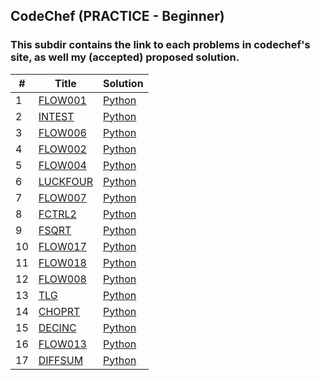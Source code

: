 ## CodeChef (PRACTICE - Beginner)

### This subdir contains the link to each problems in codechef's site, as well my (accepted) proposed solution.

| #   | Title                                                  | Solution                |
| --- | ------------------------------------------------------ | ----------------------- |
| 1   | [FLOW001](https://www.codechef.com/problems/FLOW001)   | [Python](./FLOW001.py)  |
| 2   | [INTEST](https://www.codechef.com/problems/INTEST)     | [Python](./INTEST.py)   |
| 3   | [FLOW006](https://www.codechef.com/problems/FLOW006)   | [Python](./FLOW006.py)  |
| 4   | [FLOW002](https://www.codechef.com/problems/FLOW002)   | [Python](./FLOW002.py)  |
| 5   | [FLOW004](https://www.codechef.com/problems/FLOW004)   | [Python](./FLOW004.py)  |
| 6   | [LUCKFOUR](https://www.codechef.com/problems/LUCKFOUR) | [Python](./LUCKFOUR.py) |
| 7   | [FLOW007](https://www.codechef.com/problems/FLOW007)   | [Python](./FLOW007.py)  |
| 8   | [FCTRL2](https://www.codechef.com/problems/FCTRL2)     | [Python](./FCTRL2.py)   |
| 9   | [FSQRT](https://www.codechef.com/problems/FSQRT)       | [Python](./FSQRT.py)    |
| 10  | [FLOW017](https://www.codechef.com/problems/FLOW017)   | [Python](./FLOW017.py)  |
| 11  | [FLOW018](https://www.codechef.com/problems/FLOW018)   | [Python](./FLOW018.py)  |
| 12  | [FLOW008](https://www.codechef.com/problems/FLOW008)   | [Python](./FLOW008.py)  |
| 13  | [TLG](https://www.codechef.com/problems/TLG)           | [Python](./TLG.py)      |
| 14  | [CHOPRT](https://www.codechef.com/problems/CHOPRT)     | [Python](./CHOPRT.py)   |
| 15  | [DECINC](https://www.codechef.com/problems/DECINC)     | [Python](./DECINC.py)   |
| 16  | [FLOW013](https://www.codechef.com/problems/FLOW013)   | [Python](./FLOW013.py)  |
| 17  | [DIFFSUM](https://www.codechef.com/problems/DIFFSUM)   | [Python](./DIFFSUM.py)  |
